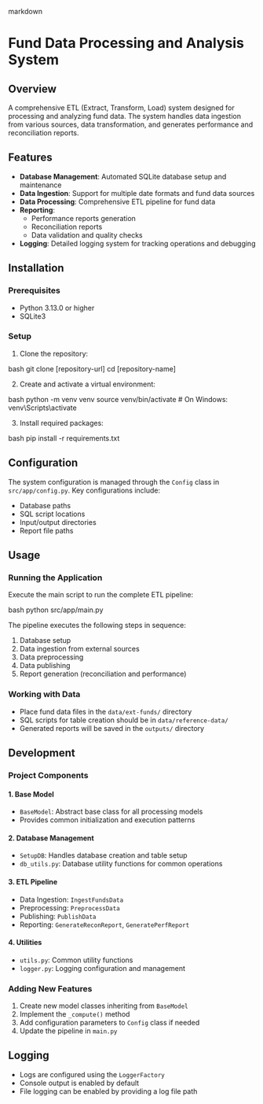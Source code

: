 markdown
# Fund Data Processing and Analysis System

## Overview
A comprehensive ETL (Extract, Transform, Load) system designed for processing and analyzing fund data. The system handles data ingestion from various sources, data transformation, and generates performance and reconciliation reports.

## Features
- **Database Management**: Automated SQLite database setup and maintenance
- **Data Ingestion**: Support for multiple date formats and fund data sources
- **Data Processing**: Comprehensive ETL pipeline for fund data
- **Reporting**: 
  - Performance reports generation
  - Reconciliation reports
  - Data validation and quality checks
- **Logging**: Detailed logging system for tracking operations and debugging

## Installation

### Prerequisites
- Python 3.13.0 or higher
- SQLite3

### Setup
1. Clone the repository:

bash git clone [repository-url] cd [repository-name]
 

2. Create and activate a virtual environment:

bash python -m venv venv source venv/bin/activate # On Windows: venv\Scripts\activate
 

3. Install required packages:

bash pip install -r requirements.txt
 

## Configuration
The system configuration is managed through the `Config` class in `src/app/config.py`. Key configurations include:
- Database paths
- SQL script locations
- Input/output directories
- Report file paths

## Usage

### Running the Application
Execute the main script to run the complete ETL pipeline:

bash python src/app/main.py
 

The pipeline executes the following steps in sequence:
1. Database setup
2. Data ingestion from external sources
3. Data preprocessing
4. Data publishing
5. Report generation (reconciliation and performance)

### Working with Data
- Place fund data files in the `data/ext-funds/` directory
- SQL scripts for table creation should be in `data/reference-data/`
- Generated reports will be saved in the `outputs/` directory

## Development

### Project Components

#### 1. Base Model
- `BaseModel`: Abstract base class for all processing models
- Provides common initialization and execution patterns

#### 2. Database Management
- `SetupDB`: Handles database creation and table setup
- `db_utils.py`: Database utility functions for common operations

#### 3. ETL Pipeline
- Data Ingestion: `IngestFundsData`
- Preprocessing: `PreprocessData`
- Publishing: `PublishData`
- Reporting: `GenerateReconReport`, `GeneratePerfReport`

#### 4. Utilities
- `utils.py`: Common utility functions
- `logger.py`: Logging configuration and management

### Adding New Features
1. Create new model classes inheriting from `BaseModel`
2. Implement the `_compute()` method
3. Add configuration parameters to `Config` class if needed
4. Update the pipeline in `main.py`
## Logging
- Logs are configured using the `LoggerFactory`
- Console output is enabled by default
- File logging can be enabled by providing a log file path

